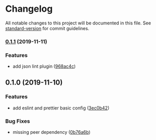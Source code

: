 # Changelog

All notable changes to this project will be documented in this file. See [standard-version](https://github.com/conventional-changelog/standard-version) for commit guidelines.

### [0.1.1](https://github.com/codarme/stylelint/compare/v0.1.0...v0.1.1) (2019-11-11)


### Features

* add json lint plugin ([968ac4c](https://github.com/codarme/stylelint/commit/968ac4c347243dd2fcc8b018fbe512da4cd18ab3))

## 0.1.0 (2019-11-10)


### Features

* add eslint and prettier basic config ([3ec0b42](https://github.com/CodarMe/stylelint/commit/3ec0b42adb0244212a8632bad6460986c157354b))


### Bug Fixes

* missing peer dependency ([0b76a6b](https://github.com/CodarMe/stylelint/commit/0b76a6b75b0aa3136ab658245b709a7bf934725b))
